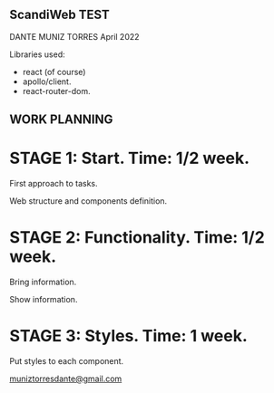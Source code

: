 ## ScandiWeb TEST

DANTE MUNIZ TORRES
April 2022

Libraries used:
- react (of course)
- apollo/client.
- react-router-dom.

## WORK PLANNING 

# STAGE 1: Start. Time: 1/2 week.

First approach to tasks.

Web structure and components definition.


# STAGE 2: Functionality. Time: 1/2 week.

Bring information.

Show information.


# STAGE 3: Styles. Time: 1 week.

Put styles to each component.


muniztorresdante@gmail.com
